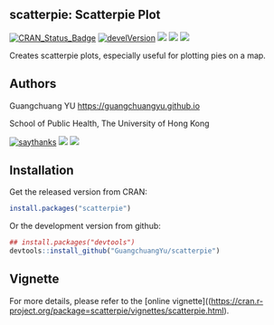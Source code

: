 <!-- README.md is generated from README.Rmd. Please edit that file -->

## scatterpie: Scatterpie Plot

[![CRAN\_Status\_Badge](http://www.r-pkg.org/badges/version/scatterpie?color=green)](https://cran.r-project.org/package=scatterpie)
[![develVersion](https://img.shields.io/badge/devel%20version-0.1.3-green.svg?style=flat)](https://github.com/guangchuangyu/scatterpie)
![](https://cranlogs.r-pkg.org/badges/grand-total/scatterpie?color=green)
![](https://cranlogs.r-pkg.org/badges/scatterpie?color=green)
![](https://cranlogs.r-pkg.org/badges/last-week/scatterpie?color=green)

Creates scatterpie plots, especially useful for plotting pies on a map.

## Authors

Guangchuang YU <https://guangchuangyu.github.io>

School of Public Health, The University of Hong
Kong

[![saythanks](https://img.shields.io/badge/say-thanks-ff69b4.svg)](https://saythanks.io/to/GuangchuangYu)
[![](https://img.shields.io/badge/follow%20me%20on-微信-green.svg?style=flat)](https://guangchuangyu.github.io/blog_images/biobabble.jpg)
[![](https://img.shields.io/badge/打赏-支付宝/微信-green.svg?style=flat)](https://guangchuangyu.github.io/blog_images/pay_qrcode.png)

## Installation

Get the released version from CRAN:

``` r
install.packages("scatterpie")
```

Or the development version from github:

``` r
## install.packages("devtools")
devtools::install_github("GuangchuangYu/scatterpie")
```

## Vignette

For more details, please refer to the \[online
vignette\]((<https://cran.r-project.org/package=scatterpie/vignettes/scatterpie.html>).
